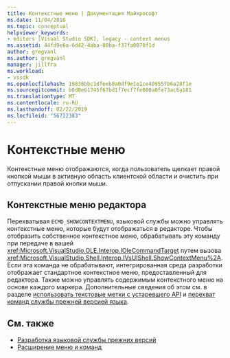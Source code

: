 ```yaml
---
title: Контекстные меню | Документация Майкрософт
ms.date: 11/04/2016
ms.topic: conceptual
helpviewer_keywords:
- editors [Visual Studio SDK], legacy - context menus
ms.assetid: 44fd9e6a-6d42-4aba-80ba-f37fa0070f1d
author: gregvanl
ms.author: gregvanl
manager: jillfra
ms.workload:
- vssdk
ms.openlocfilehash: 19838bbc1dfeeb0a0df9e1e1ce409557b6a28f1e
ms.sourcegitcommit: b0d8e61745f67bd1f7ecf7fe080a0fe73ac6a181
ms.translationtype: MT
ms.contentlocale: ru-RU
ms.lasthandoff: 02/22/2019
ms.locfileid: "56722383"
---
```

# <a name="context-menus"></a>Контекстные меню
Контекстные меню отображаются, когда пользователь щелкает правой кнопкой мыши в активную область клиентской области и очистить при отпускании правой кнопки мыши.

## <a name="editor-context-menus"></a>Контекстные меню редактора
 Перехватывая `ECMD_SHOWCONTEXTMENU`, языковой службы можно управлять контекстные меню, которые будут отображаться в редакторе. Чтобы отобразить собственное контекстное меню, обрабатывать эту команду при передаче в вашей <xref:Microsoft.VisualStudio.OLE.Interop.IOleCommandTarget> путем вызова <xref:Microsoft.VisualStudio.Shell.Interop.IVsUIShell.ShowContextMenu%2A>. Если эта команда не обрабатывают, интегрированная среда разработки отображает стандартное контекстное меню, предоставленный для редактора. Также можно управлять содержимым контекстного меню на основе каждого маркера. Дополнительные сведения об этом см. в разделе [использовать текстовые метки с устаревшего API](../extensibility/using-text-markers-with-the-legacy-api.md) и [перехват команд службы прежней версией языка](../extensibility/internals/intercepting-legacy-language-service-commands.md).

## <a name="see-also"></a>См. также
- [Разработка языковой службы прежних версий](../extensibility/internals/developing-a-legacy-language-service.md)
- [Расширение меню и команд](../extensibility/extending-menus-and-commands.md)